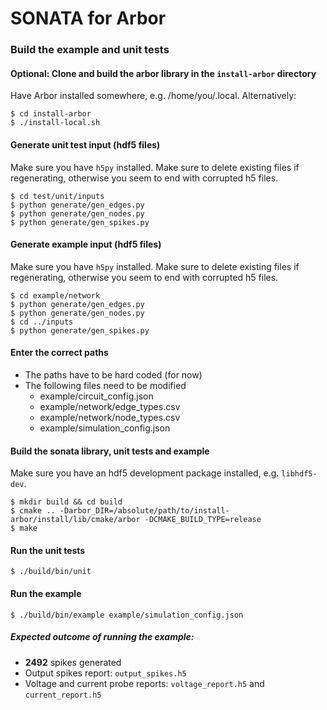 # SONATA for Arbor

### Build the example and unit tests

#### Optional: Clone and build the arbor library in the `install-arbor` directory

Have Arbor installed somewhere, e.g. /home/you/.local. Alternatively:

```
$ cd install-arbor
$ ./install-local.sh
```

#### Generate unit test input (hdf5 files)

Make sure you have `h5py` installed. Make sure to delete existing files if regenerating, otherwise you seem to end with corrupted h5 files.
```
$ cd test/unit/inputs
$ python generate/gen_edges.py
$ python generate/gen_nodes.py
$ python generate/gen_spikes.py
```

#### Generate example input (hdf5 files)

Make sure you have `h5py` installed. Make sure to delete existing files if regenerating, otherwise you seem to end with corrupted h5 files.
```
$ cd example/network
$ python generate/gen_edges.py
$ python generate/gen_nodes.py
$ cd ../inputs
$ python generate/gen_spikes.py
```

#### Enter the correct paths

* The paths have to be hard coded (for now)
* The following files need to be modified
  * example/circuit_config.json
  * example/network/edge_types.csv
  * example/network/node_types.csv
  * example/simulation_config.json

#### Build the sonata library, unit tests and example

Make sure you have an hdf5 development package installed, e.g. `libhdf5-dev`.
```
$ mkdir build && cd build
$ cmake .. -Darbor_DIR=/absolute/path/to/install-arbor/install/lib/cmake/arbor -DCMAKE_BUILD_TYPE=release
$ make
```

#### Run the unit tests
```
$ ./build/bin/unit
```

#### Run the example
```
$ ./build/bin/example example/simulation_config.json
```
##### Expected outcome of running the example:
* **2492** spikes generated
* Output spikes report: `output_spikes.h5`
* Voltage and current probe reports: `voltage_report.h5` and `current_report.h5`
